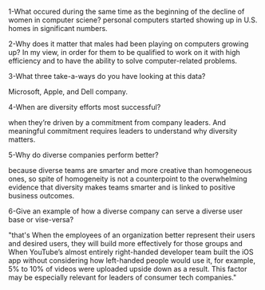 1-What occured during the same time as the beginning of the decline of women in computer sciene? 
personal computers started showing up in U.S. homes in significant numbers.

2-Why does it matter that males had been playing on computers growing up? In my view, in order for them to be qualified to work on it with high efficiency and to have the ability to solve computer-related problems.

3-What three take-a-ways do you have looking at this data? 

Microsoft, Apple, and Dell company.

4-When are diversity efforts most successful? 

when they’re driven by a commitment from company leaders. And meaningful commitment requires leaders to understand why diversity matters.

5-Why do diverse companies perform better? 

because diverse teams are smarter and more creative than homogeneous ones, so spite of homogeneity is not a counterpoint to the overwhelming evidence that diversity makes teams smarter and is linked to positive business outcomes.

6-Give an example of how a diverse company can serve a diverse user base or vise-versa? 

"that's When the employees of an organization better represent their users and desired users, they will build more effectively for those groups and When YouTube’s almost entirely right-handed developer team built the iOS app without considering how left-handed people would use it, for example, 5% to 10% of videos were uploaded upside down as a result. This factor may be especially relevant for leaders of consumer tech companies."